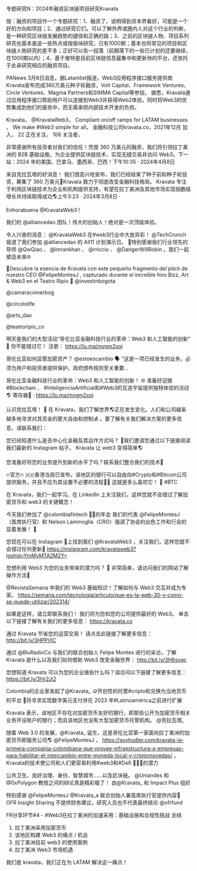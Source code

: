专题研究N：2024年融资区块链项目研究Kravata


按：融资的项目作一个专题研究：1、融资了，说明得到资本界看好，可能是一个好的方向和项目；2、通过研究它们，可以了解外界或圈内人对这个行业的判断，是一种研究区块链发展趋势的捷径和正确的路；3、之前的区块链人物、项目系列研究也基本是追一些热点或按版块研究，已有1000期；基本也将常见的项目和区块链人物研究的差不多；正好可以告一段落（前期落下的一些已计划的还要继续，在1000期以内）；4、基于推特是目前区块链信息最集中和更新快的平台，还依托于此来研究相应的融资项目。

PANews 3月8日消息，据Latamlist报道，Web3应用程序接口服务提供商Kravata宣布完成360万美元种子轮融资，Volt Capital、Framework Ventures、Circle Ventures、Magma Partners和SIMMA Capital等参投。
据悉，Kravata通过应用程序接口帮助用户可以连接到Web3并获得Web2体验，同时将Web3的优势集成到他们的服务中，而无需承担内部技术开发的负担。

Kravata，
@KravataWeb3，
Compliant on/off ramps for LATAM businesses
 ，
We make #Web3 simple for all，
金融科技公司kravata.co，2021年12月 加入，
22 正在关注，
106 关注者，


非常感谢所有投资者对我们的信任！凭借 360 万美元的融资，我们将引领拉丁美洲的 B2B 基础设施，为企业提供区块链技术，实现无缝交易并访问 Web3。下一站：2024 年的美国、巴拿马、墨西哥、巴西！下午10:35 · 2024年4月8日

来自克拉瓦塔的好消息！
我们很高兴地宣布，我们已经结束了种子前和种子轮投资，筹集了 360 万美元🚀Kravata 致力于彻底改变金融科技格局。 Kravata 专注于利用区块链技术为企业和机构提供支持，有望在拉丁美洲及其他市场实现指数级增长并持续取得成功🌎上午3:23 · 2024年3月8日
·

Enhorabuena 
@KravataWeb3
 !

我们的
@alliancedao
团队！伟大的创始人！绝对是一次顶级体验。

令人兴奋的消息： 
@KravataWeb3
在#web3行业中大放异彩！ 
@TechCrunch
报道了我们参加
@alliancedao
的 All11 计划演示日。
🌟特别感谢我们行业领先的导师
@QwQiao
 、 
@imrankhan
 、 
@rriccio
 、 
@DangerWillRobin
 。我们一起塑造未来🌐

📢Descubre la esencia de Kravata con este pequeño fragmento del pitch de nuestro CEO 
@FelipeMontesJ
, capturado durante el increíble foro Bizz, Art & Web3 en el Teatro Ripio 🚀
@investinbogota
 
@camaracomerbog
 
@circololife
 
@arts_dao
 
@teatroripio_co

明天是我们的大型活动“哥伦比亚金融科技行业的革命：Web3 和人工智能的创新” 🚀
你不能错过它！
注册： https://lu.ma/mvgm2xoj

哥伦比亚如何监管加密资产？ 
@estoescambio
🗣 “这是一项已经发生的业务，必须为用户和投资者提供保护。政府颁布规则至关重要...

哥伦比亚金融科技行业的革命：Web3 和人工智能的创新！ 🌐
准备好迎接#Blockchain 、 #InteligenciaArtificial和#Web3的互连宇宙提供独特体验的活动🌎
寄存器🔗 : https://lu.ma/mvgm2xoj

认识克拉瓦塔！ 🚀
在 Kravata，我们了解世界🌎正在发生变化。人们和公司越来越多地寻求对其资金的更大自由和控制💰 。要了解有关我们解决方案的更多信息，请联系我们：

您已经知道什么是去中心化金融及其运作方式吗？ 🚀我们邀请您通过以下链接阅读我们最新的 Instagram 帖子。
Kravata 让 web3 变得简单🌎

您准备好将您的业务提升到新的水平了吗？联系我们整合我们的技术🚀

🔥官方🔥
🇭🇰香港当局已宣布，该地区的银行可以自由向#Crypto和#Bitcoin公司提供服务，并且不应为其设置不必要的流程👏🔥
这就是多么喜欢它！ 🙌 #BTC

在 Kravata，我们一起学习。在 LinkedIn 上关注我们，这样您就不会错过了解加密货币和 web3 的关键概念！ 

今天我们参加了
@colombiafintech
 🙌🏼的年会
我们的代表
@FelipeMontesJ
 （首席执行官）和 Nelson Lammoglia（CRO）强调了协会的出色工作和行会的显着发展！ 💫

您现在可以在 Instagram 📸上找到我们
@KravataWeb3
 ，关注我们，这样您就不会错过任何更新🌟
https://instagram.com/kravataweb3?igshid=YmMyMTA2M2Y=

您想利用 Web3 为您的业务带来的潜力吗？ 🤩
非常简单，请访问我们的网站了解操作方法📲

@RevistaSemana
中我们的 Web3 基础知识！了解如何与 Web3 交互并成为专家。
https://semana.com/tecnologia/articulo/que-es-la-web-30-y-como-se-puede-utilizar/202314/

如果是这样，请立即联系我们！
我们将为您和您的公司提供最好的 Web3。
单击以下链接了解有关我们的更多信息：
https://kravata.co

通过 Kravata 节省您的运营交易！
请点击此链接了解更多信息： http://bit.ly/3HPPVlC

通过
@BluRadioCo
与我们的联合创始人 Felipe Montes 进行的采访，了解 Kravata 是什么以及我们如何借助 Web3 改变金融世界： http://bit.ly/3H6svqc

您想知道 Kravata 可以为您的企业做些什么吗？请访问以下链接了解更多信息： https://bit.ly/3Hr2Ji2

Colombia的企业家发起了@Kravata_
🪙开创性的托管#cripto和兑换为当地货币的平台
💸将寻求实现数字美元支付并在 2023 年#Latinoamérica之前进行扩展

Kravata 表示，该地区不存在对加密货币友好的银行，即那些公开为加密货币相关业务开设账户的银行；而且该地区也没有大型加密货币托管机构。 @克拉瓦塔_

随着 Web 3.0 的发展，@Kravata_ 诞生，这是哥伦比亚第一家面向拉丁美洲的加密货币即服务公司🌎
@FelipeMontesJ
 ，
https://soyhodler.com/kravata-la-primera-compania-colombiana-que-provee-infraestructura-a-empresas-para-habilitar-el-intercambio-entre-moneda-local-y-criptomonedas/
，Kravata的技术使公司和人们更容易利用#web3和#Defi 👏👏👏的潜力

公共卫生、良好治理、身份、智慧城市……以及区块链。 
@Uniandes
和
@0xPolygon
教授之间的辩论真是精彩极了！
由@Kravata_ 和 Impact Plus 组织

特别感谢
@FelipeMontesJ
 @Kravata_a 联合创始人兼首席执行官提供内容👏
OFR Insight Sharing 不提供财务建议，研究人员也不代表最终结论
@ofrfund

FR分享环节#4 - #Web3在拉丁美洲的加速采用：基础设施和合规性挑战
总结
1. 拉丁美洲采用加密货币
2. 该地区构建 Web3 的痛点 / 机会
3. 拉丁美洲目前 web3 的使用案例
4. 拉丁美洲 Web3 市场机遇

我们是 kravata，我们正在为 LATAM 解决这一痛点！